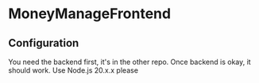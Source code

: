 # MoneyManageFrontend

## Configuration
You need the backend first, it's in the other repo.
Once backend is okay, it should work.
Use Node.js 20.x.x please
